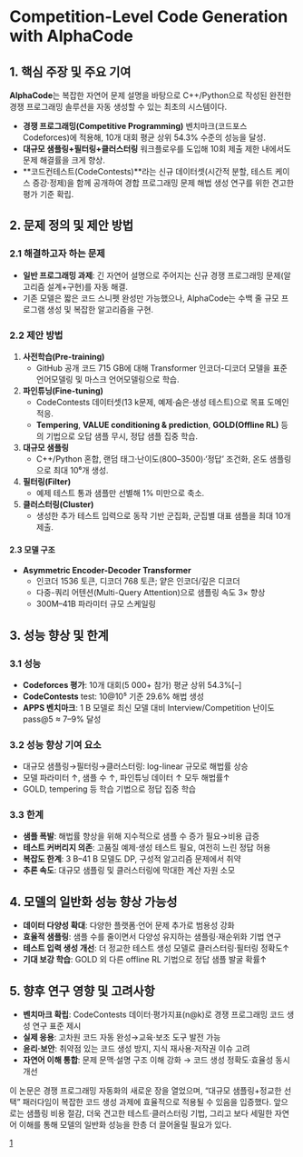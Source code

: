 # Competition-Level Code Generation with AlphaCode

## 1. 핵심 주장 및 주요 기여  
**AlphaCode**는 복잡한 자연어 문제 설명을 바탕으로 C++/Python으로 작성된 완전한 경쟁 프로그래밍 솔루션을 자동 생성할 수 있는 최초의 시스템이다.  
- **경쟁 프로그래밍(Competitive Programming)** 벤치마크(코드포스 Codeforces)에 적용해, 10개 대회 평균 상위 54.3% 수준의 성능을 달성.  
- **대규모 샘플링+필터링+클러스터링** 워크플로우를 도입해 10회 제출 제한 내에서도 문제 해결률을 크게 향상.  
- **코드컨테스트(CodeContests)**라는 신규 데이터셋(시간적 분할, 테스트 케이스 증강·정제)을 함께 공개하여 경합 프로그래밍 문제 해법 생성 연구를 위한 견고한 평가 기준 확립.  

## 2. 문제 정의 및 제안 방법  
### 2.1 해결하고자 하는 문제  
- **일반 프로그래밍 과제**: 긴 자연어 설명으로 주어지는 신규 경쟁 프로그래밍 문제(알고리즘 설계+구현)를 자동 해결.  
- 기존 모델은 짧은 코드 스니펫 완성만 가능했으나, AlphaCode는 수백 줄 규모 프로그램 생성 및 복잡한 알고리즘을 구현.

### 2.2 제안 방법  
1. **사전학습(Pre-training)**  
   - GitHub 공개 코드 715 GB에 대해 Transformer 인코더-디코더 모델을 표준 언어모델링 및 마스크 언어모델링으로 학습.  
2. **파인튜닝(Fine-tuning)**  
   - CodeContests 데이터셋(13 k문제, 예제·숨은·생성 테스트)으로 목표 도메인 적응.  
   - **Tempering**, **VALUE conditioning & prediction**, **GOLD(Offline RL)** 등의 기법으로 오답 샘플 무시, 정답 샘플 집중 학습.  
3. **대규모 샘플링**  
   - C++/Python 혼합, 랜덤 태그·난이도(800–3500)·‘정답’ 조건화, 온도 샘플링으로 최대 10⁶개 생성.  
4. **필터링(Filter)**  
   - 예제 테스트 통과 샘플만 선별해 1% 미만으로 축소.  
5. **클러스터링(Cluster)**  
   - 생성한 추가 테스트 입력으로 동작 기반 군집화, 군집별 대표 샘플을 최대 10개 제출.  

#### 2.3 모델 구조  
- **Asymmetric Encoder-Decoder Transformer**  
  -  인코더 1536 토큰, 디코더 768 토큰; 얕은 인코더/깊은 디코더  
  -  다중-쿼리 어텐션(Multi-Query Attention)으로 샘플링 속도 3× 향상  
  -  300M–41B 파라미터 규모 스케일링  

## 3. 성능 향상 및 한계  
### 3.1 성능  
- **Codeforces 평가**: 10개 대회(5 000+ 참가) 평균 상위 54.3%[–]  
- **CodeContests** test: 10@10⁵ 기준 29.6% 해법 생성  
- **APPS 벤치마크**: 1 B 모델로 최신 모델 대비 Interview/Competition 난이도 pass@5 ≈ 7–9% 달성  

### 3.2 성능 향상 기여 요소  
- 대규모 샘플링→필터링→클러스터링: log-linear 규모로 해법률 상승  
- 모델 파라미터 ↑, 샘플 수 ↑, 파인튜닝 데이터 ↑ 모두 해법률↑  
- GOLD, tempering 등 학습 기법으로 정답 집중 학습  

### 3.3 한계  
- **샘플 폭발**: 해법률 향상을 위해 지수적으로 샘플 수 증가 필요→비용 급증  
- **테스트 커버리지 의존**: 고품질 예제·생성 테스트 필요, 여전히 느린 정답 허용  
- **복잡도 한계**: 3 B–41 B 모델도 DP, 구성적 알고리즘 문제에서 취약  
- **추론 속도**: 대규모 샘플링 및 클러스터링에 막대한 계산 자원 소모  

## 4. 모델의 일반화 성능 향상 가능성  
- **데이터 다양성 확대**: 다양한 플랫폼·언어 문제 추가로 범용성 강화  
- **효율적 샘플링**: 샘플 수를 줄이면서 다양성 유지하는 샘플링·재순위화 기법 연구  
- **테스트 입력 생성 개선**: 더 정교한 테스트 생성 모델로 클러스터링·필터링 정확도↑  
- **기대 보강 학습**: GOLD 외 다른 offline RL 기법으로 정답 샘플 발굴 확률↑  

## 5. 향후 연구 영향 및 고려사항  
- **벤치마크 확립**: CodeContests 데이터·평가지표(n@k)로 경쟁 프로그래밍 코드 생성 연구 표준 제시  
- **실제 응용**: 고차원 코드 자동 완성→교육·보조 도구 발전 가능  
- **윤리·보안**: 취약점 있는 코드 생성 방지, 지식 재사용·저작권 이슈 고려  
- **자연어 이해 통합**: 문제 문맥·설명 구조 이해 강화 → 코드 생성 정확도·효율성 동시 개선  

이 논문은 경쟁 프로그래밍 자동화의 새로운 장을 열었으며, “대규모 샘플링+정교한 선택” 패러다임이 복잡한 코드 생성 과제에 효율적으로 적용될 수 있음을 입증했다. 앞으로는 샘플링 비용 절감, 더욱 견고한 테스트·클러스터링 기법, 그리고 보다 세밀한 자연어 이해를 통해 모델의 일반화 성능을 한층 더 끌어올릴 필요가 있다.

[1](https://ppl-ai-file-upload.s3.amazonaws.com/web/direct-files/attachments/22370781/529424b6-562d-4538-8824-12ff145295e0/2203.07814v1.pdf)
